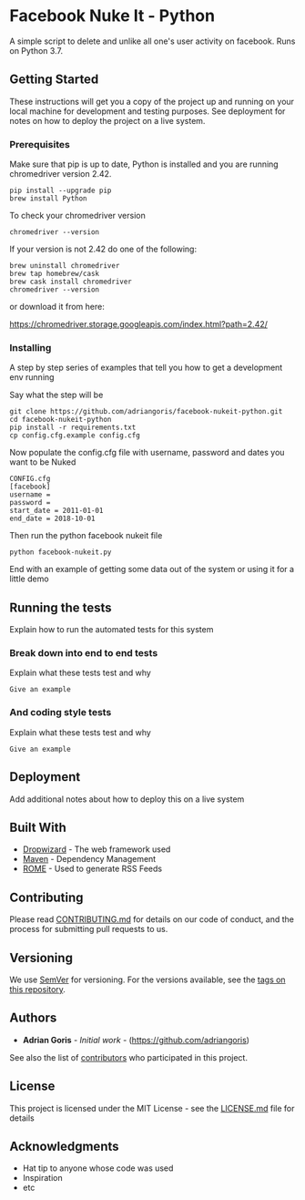 # Facebook Nuke It - Python

A simple script to delete and unlike all one's user activity on facebook. Runs on Python 3.7. 

## Getting Started

These instructions will get you a copy of the project up and running on your local machine for development and testing purposes. See deployment for notes on how to deploy the project on a live system.

### Prerequisites

Make sure that pip is up to date, Python is installed and you are running chromedriver version 2.42.

```
pip install --upgrade pip
brew install Python
```

To check your chromedriver version

```
chromedriver --version
```

If your version is not 2.42 do one of the following:

```
brew uninstall chromedriver
brew tap homebrew/cask
brew cask install chromedriver
chromedriver --version
```

or download it from here:

https://chromedriver.storage.googleapis.com/index.html?path=2.42/


### Installing

A step by step series of examples that tell you how to get a development env running

Say what the step will be

```
git clone https://github.com/adriangoris/facebook-nukeit-python.git
cd facebook-nukeit-python
pip install -r requirements.txt
cp config.cfg.example config.cfg
```

Now populate the config.cfg file with username, password and dates you want to be Nuked

```
CONFIG.cfg
[facebook]
username = 
password =
start_date = 2011-01-01
end_date = 2018-10-01
```

Then run the python facebook nukeit file

```
python facebook-nukeit.py
```

End with an example of getting some data out of the system or using it for a little demo

## Running the tests

Explain how to run the automated tests for this system

### Break down into end to end tests

Explain what these tests test and why

```
Give an example
```

### And coding style tests

Explain what these tests test and why

```
Give an example
```

## Deployment

Add additional notes about how to deploy this on a live system

## Built With

* [Dropwizard](http://www.dropwizard.io/1.0.2/docs/) - The web framework used
* [Maven](https://maven.apache.org/) - Dependency Management
* [ROME](https://rometools.github.io/rome/) - Used to generate RSS Feeds

## Contributing

Please read [CONTRIBUTING.md](https://gist.github.com/PurpleBooth/b24679402957c63ec426) for details on our code of conduct, and the process for submitting pull requests to us.

## Versioning

We use [SemVer](http://semver.org/) for versioning. For the versions available, see the [tags on this repository](https://github.com/your/project/tags). 

## Authors

* **Adrian Goris** - *Initial work* - (https://github.com/adriangoris)

See also the list of [contributors](https://github.com/your/project/contributors) who participated in this project.

## License

This project is licensed under the MIT License - see the [LICENSE.md](LICENSE.md) file for details

## Acknowledgments

* Hat tip to anyone whose code was used
* Inspiration
* etc
